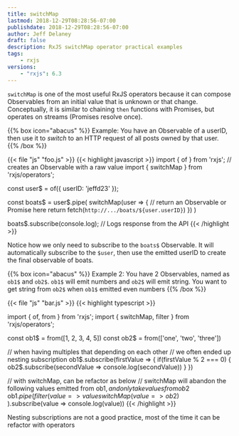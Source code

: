 ```yaml
---
title: switchMap
lastmod: 2018-12-29T08:28:56-07:00
publishdate: 2018-12-29T08:28:56-07:00
author: Jeff Delaney
draft: false
description: RxJS switchMap operator practical examples
tags:
    - rxjs
versions:
    - "rxjs": 6.3
---
```


`switchMap` is one of the most useful RxJS operators because it can compose Observables from an initial value that is unknown or that change. Conceptually, it is similar to chaining `then` functions with Promises, but operates on streams (Promises resolve once).

{{% box icon="abacus" %}}
Example: You have an Observable of a userID, then use it to *switch* to an HTTP request of all posts owned by that user.
{{% /box %}}


{{< file "js" "foo.js" >}}
{{< highlight javascript >}}
import { of } from 'rxjs'; // creates an Observable with a raw value
import { switchMap } from 'rxjs/operators';


const user$ = of({ userID: 'jeffd23' });

const boats$ = user$.pipe(
    switchMap(user => {
        // return an Observable or Promise here
        return fetch(`http://.../boats/${user.userID}`)
    })
)

boats$.subscribe(console.log);
// Logs response from the API
{{< /highlight >}}

Notice how we only need to subscribe to the `boats$` Observable. It will automatically subscribe to the `$user`, then use the emitted userID to create the final observable of boats.


{{% box icon="abacus" %}}
Example 2: You have 2 Observables, named as `ob1$` and `ob2$`. `ob1$` will emit numbers and `ob2$` will emit string. You want to get string from `ob2$` when `ob1$` emitted even numbers
{{% /box %}}


{{< file "js" "bar.js" >}}
{{< highlight typescript >}}

import { of, from } from 'rxjs';
import { switchMap, filter } from 'rxjs/operators';

const ob1$ = from([1, 2, 3, 4, 5])
const ob2$ = from(['one', 'two', 'three'])

// when having multiples that depending on each other
// we often ended up nesting subscription
ob1$.subscribe(firstValue => {
  if(firstValue % 2 === 0) {
    ob2$.subscribe(secondValue => console.log(secondValue))
  }
})


// with switchMap, can be refactor as below
// switchMap will abandon the following values emitted from ob1$, and only take values from ob2$
ob1$.pipe(
  filter(value => value % 2 === 0),
  switchMap(value => ob2$)
).subscribe(value => console.log(value))
{{< /highlight >}}

Nesting subscriptions are not a good practice, most of the time it can be refactor with operators

